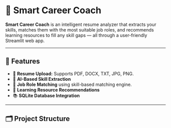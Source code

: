# 💼 Smart Career Coach

**Smart Career Coach** is an intelligent resume analyzer that extracts your skills, matches them with the most suitable job roles, and recommends learning resources to fill any skill gaps — all through a user-friendly Streamlit web app.

---

## 🚀 Features

- 📄 **Resume Upload:** Supports PDF, DOCX, TXT, JPG, PNG.
- 🤖 **AI-Based Skill Extraction**
- 🎯 **Job Role Matching** using skill-based matching engine.
- 📘 **Learning Resource Recommendations**
- 📚 **SQLite Database Integration**


---

## 🗂️ Project Structure

